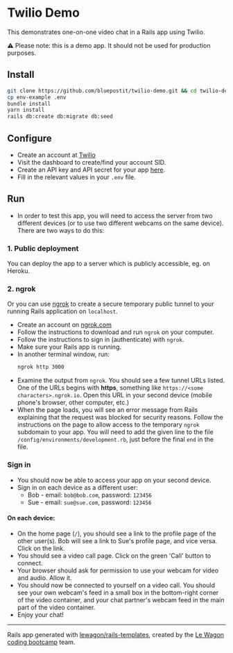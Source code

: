 # Twilio Demo

This demonstrates one-on-one video chat in a Rails app using Twilio.

⚠️ Please note: this is a demo app. It should not be used for production purposes.

## Install

```bash
git clone https://github.com/bluepostit/twilio-demo.git && cd twilio-demo
cp env-example .env
bundle install
yarn install
rails db:create db:migrate db:seed
```

## Configure

- Create an account at [Twilio](https://www.twilio.com)
- Visit the dashboard to create/find your account SID.
- Create an API key and API secret for your app [here](https://www.twilio.com/console/project/api-keys).
- Fill in the relevant values in your `.env` file.

## Run

- In order to test this app, you will need to access the server from two different devices (or to use two different webcams on the same device). There are two ways to do this:

### 1. Public deployment
You can deploy the app to a server which is publicly accessible, eg. on Heroku.

### 2. ngrok
Or you can use [ngrok](https://ngrok.com/) to create a secure temporary public tunnel to your running Rails application on `localhost`.
- Create an account on [ngrok.com](https://ngrok.com/)
- Follow the instructions to download and run `ngrok` on your computer.
- Follow the instructions to sign in (authenticate) with `ngrok`.
- Make sure your Rails app is running.
- In another terminal window, run:
    ```bash
    ngrok http 3000
    ```
- Examine the output from `ngrok`. You should see a few tunnel URLs listed. One of the URLs begins with **https**, something like `https://<some characters>.ngrok.io`. Open this URL in your second device (mobile phone's browser, other computer, etc.)
- When the page loads, you will see an error message from Rails explaining that the request was blocked for security reasons. Follow the instructions on the page to allow access to the temporary `ngrok` subdomain to your app. You will need to add the given line to the file `/config/environments/development.rb`, just before the final `end` in the file.

### Sign in
- You should now be able to access your app on your second device.
- Sign in on each device as a different user:
  - Bob - email: `bob@bob.com`, password: `123456`
  - Sue - email: `sue@sue.com`, password: `123456`

#### On each device:
- On the home page (`/`), you should see a link to the profile page of the other user(s). Bob will see a link to Sue's profile page, and vice versa. Click on the link.
- You should see a video call page. Click on the green 'Call' button to connect.
- Your browser should ask for permission to use your webcam for video and audio. Allow it.
- You should now be connected to yourself on a video call. You should see your own webcam's feed in a small box in the bottom-right corner of the video container, and your chat partner's webcam feed in the main part of the video container.
- Enjoy your chat!


---

Rails app generated with [lewagon/rails-templates](https://github.com/lewagon/rails-templates), created by the [Le Wagon coding bootcamp](https://www.lewagon.com) team.
